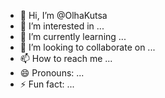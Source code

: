 - 👋 Hi, I’m @OlhaKutsa
- 👀 I’m interested in ...
- 🌱 I’m currently learning ...
- 💞️ I’m looking to collaborate on ...
- 📫 How to reach me ...
- 😄 Pronouns: ...
- ⚡ Fun fact: ...

<!---
OlhaKutsa/OlhaKutsa is a ✨ special ✨ repository because its `README.md` (this file) appears on your GitHub profile.
You can click the Preview link to take a look at your changes.
--->
